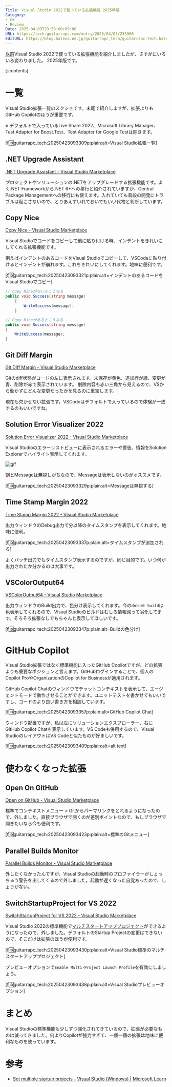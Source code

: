 ```yaml
---
Title: Visual Studio 2022で使っている拡張機能 2025年版
Category:
- C#
- Review
Date: 2025-04-03T23:59:00+09:00
URL: https://tech.guitarrapc.com/entry/2025/04/03/235900
EditURL: https://blog.hatena.ne.jp/guitarrapc_tech/guitarrapc-tech.hatenablog.com/atom/entry/6802418398370754326
---
```


[以前](https://tech.guitarrapc.com/entry/2022/10/27/023608)Visual Studio 2022で使っている拡張機能を紹介しましたが、さすがにいろいろ変わりました。
2025年版です。

[:contents]

# 一覧

Visual Studio拡張一覧のスクショです。末尾で紹介しますが、拡張よりもGitHub Copilotのほうが重要です。

※ デフォルトで入っているLive Share 2022、Microsoft Library Manager、Test Adapter for Boost.Test、Test Adapter for Google Testは除きます。

[f:id:guitarrapc_tech:20250423093309p:plain:alt=Visual Studio拡張一覧]


## .NET Upgrade Assistant

[.NET Upgrade Assistant - Visual Studio Marketplace](https://marketplace.visualstudio.com/items?itemName=ms-dotnettools.upgradeassistant)

プロジェクトやソリューションの.NETをアップグレードする拡張機能です。よく.NET Frameworkから.NET 6+への移行と紹介されていますが、Central Package Managementへの移行にも使えます。入れていても普段の開発にトラブルは起こさないので、とりあえずいれておいてもいい代物と判断しています。

## Copy Nice

[Copy Nice - Visual Studio Marketplace](https://marketplace.visualstudio.com/items?itemName=MadsKristensen.CopyNice)

Visual Studioでコードをコピーして他に貼り付ける時、インデントをきれいにしてくれる拡張機能です。

例えばインデントのあるコードをVisual Studioでコピーして、VSCodeに貼り付けるとインデントが崩れます。これをきれいにしてくれます。地味に便利です。

[f:id:guitarrapc_tech:20250423093321p:plain:alt=インデントのあるコードをVisual Studioでコピー]

```cs
// Copy Niceがないとこうなる
public void Success(string message)
    {
        WriteSuccess(message);
    }

// Copy Niceがあるとこうなる
public void Success(string message)
{
    WriteSuccess(message);
}
```

## Git Diff Margin

[Git Diff Margin - Visual Studio Marketplace](https://marketplace.visualstudio.com/items?itemName=LaurentKempe.GitDiffMargin)

Gitのdiff状態がコードの左に表示されます。未保存が黄色、追加行が緑、変更が青、削除が赤で表示されています。
削除内容も赤い三角から見えるので、VSから動かずにどんな変更だったかを見るのに重宝します。

現在も欠かせない拡張です。VSCodeはデフォルトで入っているので体験が一致するのもいいですね。

## Solution Error Visualizer 2022

[Solution Error Visualizer 2022 - Visual Studio Marketplace](https://marketplace.visualstudio.com/items?itemName=VisualStudioPlatformTeam.SolutionErrorVisualizer2022)

Visual Studioのエラーリストビューに表示されるエラーや警告、情報をSolution Explorerでハイライト表示してくれます。

![gif](https://visualstudioplatformteam.gallerycdn.vsassets.io/extensions/visualstudioplatformteam/solutionerrorvisualizer2022/17.0/1649440970139/sfilter.gif)

割とMessageは無視しがちなので、Messageは表示しないのがオススメです。

[f:id:guitarrapc_tech:20250423093329p:plain:alt=Messageは無視する]

## Time Stamp Margin 2022

[Time Stamp Margin 2022 - Visual Studio Marketplace](https://marketplace.visualstudio.com/items?itemName=VisualStudioPlatformTeam.TimeStampMargin2022)

出力ウィンドウのDebug出力で分以降のタイムスタンプを表示してくれます。地味に便利。

[f:id:guitarrapc_tech:20250423093337p:plain:alt=タイムスタンプが追加される]

よくバッチ出力でもタイムスタンプ表示するのですが、同じ目的です。いつ何が出力されたか分かるのは大事です。

## VSColorOutput64

[VSColorOutput64 - Visual Studio Marketplace](https://marketplace.visualstudio.com/items?itemName=MikeWard-AnnArbor.VSColorOutput64)

出力ウィンドウのBuild出力で、色分け表示してくれます。今の`dotnet build`は色表示してくれるので、Visual Studioのビルドはむしろ情報減って劣化してます。そろそろ拡張なしでもちゃんと表示してほしいです。

[f:id:guitarrapc_tech:20250423093347p:plain:alt=Buildの色分け]

# GitHub Copilot

Visual Studio拡張ではなく標準機能に入ったGitHub Copilotですが、どの拡張よりも重要なポジションと言えます。GitHubログインすることで、個人のCopilot ProやOrganizationのCopilot for Businessが適用されます。

GitHub Copilot Chatのウィンドウでチャットコンテキストを表示して、エージェントモードで動作させることができます。ユニットテストを書かせてもいいですし、コードのより良い書き方を相談しています。

[f:id:guitarrapc_tech:20250423093357p:plain:alt=GitHub Copilot Chat]

ウィンドウ配置ですが、私は左にソリューションエクスプローラー、右にGitHub Copilot Chatを表示しています。VS Codeも併用するので、Visual StudioのレイアウトはVS Codeと似たものが好ましいです。

[f:id:guitarrapc_tech:20250423093409p:plain:alt=alt text]

# 使わなくなった拡張

## Open On GitHub

[Open on GitHub - Visual Studio Marketplace](https://marketplace.visualstudio.com/items?itemName=neuecc.OpenonGitHub)

標準でコンテキストメニュー > Gitからパーマリンクをとれるようになったので、外しました。直接ブラウザで開くのが差別ポイントなので、もしブラウザで開きたいなら今も便利です。

[f:id:guitarrapc_tech:20250423093423p:plain:alt=標準のGitメニュー]

## Parallel Builds Monitor

[Parallel Builds Monitor - Visual Studio Marketplace](https://marketplace.visualstudio.com/items?itemName=ivson4.ParallelBuildsMonitor-18691)

外したくなかったんですが、Visual Studioの起動時のプロファイラーがしょっちゅう警告を出してくるので外しました。起動が遅くなった自覚あったので、しょうがない。


## SwitchStartupProject for VS 2022

[SwitchStartupProject for VS 2022 - Visual Studio Marketplace](https://marketplace.visualstudio.com/items?itemName=vs-publisher-141975.SwitchStartupProjectForVS2022)

Visual Studio 2022の標準機能で[マルチスタートアッププロジェクト](https://learn.microsoft.com/en-us/visualstudio/ide/how-to-set-multiple-startup-projects?view=vs-2022)ができるようになったので、外しました。デフォルトのStartup Projectの変更はできないので、そこだけは拡張のほうが便利です。

[f:id:guitarrapc_tech:20250423093430p:plain:alt=Visual Studio標準のマルチスタートアッププロジェクト]

プレビューオプションで`Enable Multi-Project Launch Profile`を有効にしましょう。

[f:id:guitarrapc_tech:20250423093438p:plain:alt=Visual Studioプレビューオプション]

# まとめ

Visual Studioの標準機能も少しずつ強化されてきているので、拡張が必要なものは減ってきました。何よりCopilotが強力すぎて、一個一個の拡張は地味に便利なものを使っています。

# 参考

* [Set multiple startup projects - Visual Studio (Windows) | Microsoft Learn](https://learn.microsoft.com/en-us/visualstudio/ide/how-to-set-multiple-startup-projects?view=vs-2022)
